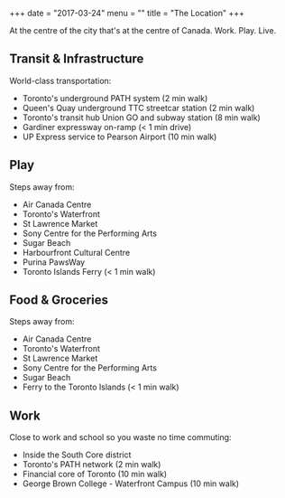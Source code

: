 +++
date = "2017-03-24"
menu = ""
title = "The Location"
+++
At the centre of the city that's at the centre of Canada.
Work. Play. Live.

**Transit & Infrastructure**
---------------------------------

World-class transportation:

 - Toronto's underground PATH system (2 min walk)
 - Queen's Quay underground TTC streetcar station (2 min walk)
 - Toronto's transit hub Union GO and subway station (8 min walk)
 - Gardiner expressway on-ramp (< 1 min drive)
 - UP Express service to Pearson Airport (10 min walk)

**Play**
---------------------------------

Steps away from:

 - Air Canada Centre
 - Toronto's Waterfront
 - St Lawrence Market
 - Sony Centre for the Performing Arts
 - Sugar Beach
 - Harbourfront Cultural Centre
 - Purina PawsWay
 - Toronto Islands Ferry (< 1 min walk)

**Food & Groceries**
---------------------------------

Steps away from:

 - Air Canada Centre
 - Toronto's Waterfront
 - St Lawrence Market
 - Sony Centre for the Performing Arts
 - Sugar Beach
 - Ferry to the Toronto Islands (< 1 min walk)

**Work**
---------------------------------

Close to work and school so you waste no time commuting:

 - Inside the South Core district
 - Toronto's PATH network (2 min walk)
 - Financial core of Toronto (10 min walk)
 - George Brown College - Waterfront Campus (10 min walk)
